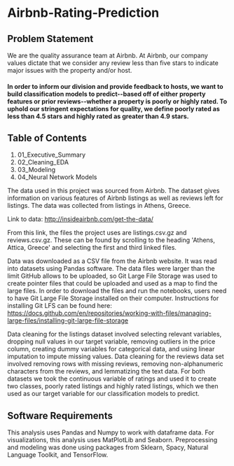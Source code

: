 # Airbnb-Rating-Prediction

## Problem Statement
We are the quality assurance team at Airbnb. At Airbnb, our company values dictate that we consider any review less than five stars to indicate major issues with the property and/or host. 
#### In order to inform our division and provide feedback to hosts, we want to build classification models to predict--based off of either property features or prior reviews--whether a property is poorly or highly rated.  To uphold our stringent expectations for quality, we define poorly rated as less than 4.5 stars and highly rated as greater than 4.9 stars.


## Table of Contents 
1. 01_Executive_Summary
2. 02_Cleaning_EDA
3. 03_Modeling
4. 04_Neural Network Models

The data used in this project was sourced from Airbnb. The dataset gives information on various features of Airbnb listings as well as reviews left for listings. The data was collected from listings in Athens, Greece.

Link to data: http://insideairbnb.com/get-the-data/

From this link, the files the project uses are listings.csv.gz and reviews.csv.gz. These can be found by scrolling to the heading 'Athens, Attica, Greece' and selecting the first and third linked files.

Data was downloaded as a CSV file from the Airbnb website. It was read into datasets using Pandas software. The data files were larger than the limit GitHub allows to be uploaded, so Git Large File Storage was used to create pointer files that could be uploaded and used as a map to find the large files. In order to download the files and run the notebooks, users need to have Git Large File Storage installed on their computer. Instructions for installing Git LFS can be found here: https://docs.github.com/en/repositories/working-with-files/managing-large-files/installing-git-large-file-storage

Data cleaning for the listings dataset involved selecting relevant variables, dropping null values in our target variable, removing outliers in the price column, creating dummy variables for categorical data, and using linear imputation to impute missing values. Data cleaning for the reviews data set involved removing rows with missing reviews, removing non-alphanumeric characters from the reviews, and lemmatizing the text data. For both datasets we took the continuous variable of ratings and used it to create two classes, poorly rated listings and highly rated listings, which we then used as our target variable for our classification models to predict. 

## Software Requirements
This analysis uses Pandas and Numpy to work with dataframe data. For visualizations, this analysis uses MatPlotLib and Seaborn. Preprocessing and modeling was done using packages from Sklearn, Spacy, Natural Language Toolkit, and TensorFlow.
